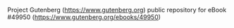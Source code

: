 Project Gutenberg (https://www.gutenberg.org) public repository for eBook #49950 (https://www.gutenberg.org/ebooks/49950)
